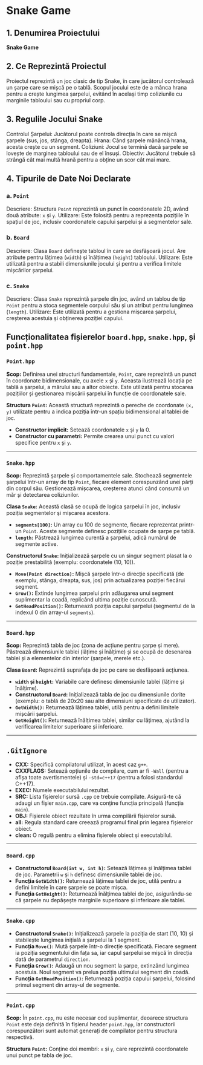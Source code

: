 # Snake Game

## 1. Denumirea Proiectului
**Snake Game**

## 2. Ce Reprezintă Proiectul
Proiectul reprezintă un joc clasic de tip Snake, în care jucătorul controlează un șarpe care se mișcă pe o tablă. Scopul jocului este de a mânca hrana pentru a crește lungimea șarpelui, evitând în același timp coliziunile cu marginile tabloului sau cu propriul corp. 

## 3. Regulile Jocului Snake
 Controlul Șarpelui: Jucătorul poate controla direcția în care se mișcă șarpele (sus, jos, stânga, dreapta).
 Hrana: Când șarpele mănâncă hrana, acesta crește cu un segment.
 Coliziuni: Jocul se termină dacă șarpele se lovește de marginea tabloului sau de el însuși.
 Obiectiv: Jucătorul trebuie să strângă cât mai multă hrană pentru a obține un scor cât mai mare.

## 4. Tipurile de Date Noi Declarate

### a. `Point`
Descriere: Structura `Point` reprezintă un punct în coordonatele 2D, având două atribute: `x` și `y`.
Utilizare: Este folosită pentru a reprezenta pozițiile în spațiul de joc, inclusiv coordonatele capului șarpelui și a segmentelor sale.

### b. `Board`
Descriere: Clasa `Board` definește tabloul în care se desfășoară jocul. Are atribute pentru lățimea (`width`) și înălțimea (`height`) tabloului.
Utilizare: Este utilizată pentru a stabili dimensiunile jocului și pentru a verifica limitele mișcărilor șarpelui.

### c. `Snake`
Descriere: Clasa `Snake` reprezintă șarpele din joc, având un tablou de tip `Point` pentru a stoca segmentele corpului său și un atribut pentru lungimea (`length`).
Utilizare: Este utilizată pentru a gestiona mișcarea șarpelui, creșterea acestuia și obținerea poziției capului.

## Funcționalitatea fișierelor `board.hpp`, `snake.hpp`, și `point.hpp`

### `Point.hpp`
**Scop:** 
Definirea unei structuri fundamentale, `Point`, care reprezintă un punct în coordonate bidimensionale, cu axele `x` și `y`. Aceasta ilustrează locația pe tablă a șarpelui, a mărului sau a altor obiecte. Este utilizată pentru stocarea pozițiilor și gestionarea mișcării șarpelui în funcție de coordonatele sale.

**Structura `Point`:**
Această structură reprezintă o pereche de coordonate `(x, y)` utilizate pentru a indica poziția într-un spațiu bidimensional al tablei de joc.

- **Constructor implicit:** Setează coordonatele `x` și `y` la 0.
- **Constructor cu parametri:** Permite crearea unui punct cu valori specifice pentru `x` și `y`.

---

### `Snake.hpp`
**Scop:** 
Reprezintă șarpele și comportamentele sale. Stochează segmentele șarpelui într-un array de tip `Point`, fiecare element corespunzând unei părți din corpul său. Gestionează mișcarea, creșterea atunci când consumă un măr și detectarea coliziunilor.

**Clasa `Snake`:**
Această clasă se ocupă de logica șarpelui în joc, inclusiv poziția segmentelor și mișcarea acestora.

- **`segments[100]`:** Un array cu 100 de segmente, fiecare reprezentat printr-un `Point`. Aceste segmente definesc pozițiile ocupate de șarpe pe tablă.
- **`length`:** Păstrează lungimea curentă a șarpelui, adică numărul de segmente active.

**Constructorul `Snake`:** 
Inițializează șarpele cu un singur segment plasat la o poziție prestabilită (exemplu: coordonatele (10, 10)).

- **`Move(Point direction)`:** Mișcă șarpele într-o direcție specificată (de exemplu, stânga, dreapta, sus, jos) prin actualizarea poziției fiecărui segment.
- **`Grow()`:** Extinde lungimea șarpelui prin adăugarea unui segment suplimentar la coadă, replicând ultima poziție cunoscută.
- **`GetHeadPosition()`:** Returnează poziția capului șarpelui (segmentul de la indexul 0 din array-ul `segments`).

---

### `Board.hpp`
**Scop:** 
Reprezintă tabla de joc (zona de acțiune pentru șarpe și mere). Păstrează dimensiunile tablei (lățime și înălțime) și se ocupă de desenarea tablei și a elementelor din interior (șarpele, merele etc.).

**Clasa `Board`:** 
Reprezintă suprafața de joc pe care se desfășoară acțiunea.

- **`width` și `height`:** Variabile care definesc dimensiunile tablei (lățime și înălțime).
- **Constructorul `Board`:** Inițializează tabla de joc cu dimensiunile dorite (exemplu: o tablă de 20x20 sau alte dimensiuni specificate de utilizator).
- **`GetWidth()`:** Returnează lățimea tablei, utilă pentru a defini limitele mișcării șarpelui.
- **`GetHeight()`:** Returnează înălțimea tablei, similar cu lățimea, ajutând la verificarea limitelor superioare și inferioare.

---

## `.GitIgnore`
- **CXX:** Specifică compilatorul utilizat, în acest caz `g++`.
- **CXXFLAGS:** Setează opțiunile de compilare, cum ar fi `-Wall` (pentru a afișa toate avertismentele) și `-std=c++17` (pentru a folosi standardul C++17).
- **EXEC:** Numele executabilului rezultat.
- **SRC:** Lista fișierelor sursă `.cpp` ce trebuie compilate. Asigură-te că adaugi un fișier `main.cpp`, care va conține funcția principală (funcția `main`).
- **OBJ:** Fișierele obiect rezultate în urma compilării fișierelor sursă.
- **all:** Regula standard care creează programul final prin legarea fișierelor obiect.
- **clean:** O regulă pentru a elimina fișierele obiect și executabilul.

---

### `Board.cpp`
- **Constructorul `Board(int w, int h)`:** Setează lățimea și înălțimea tablei de joc. Parametrii `w` și `h` definesc dimensiunile tablei de joc.
- **Funcția `GetWidth()`:** Returnează lățimea tablei de joc, utilă pentru a defini limitele în care șarpele se poate mișca.
- **Funcția `GetHeight()`:** Returnează înălțimea tablei de joc, asigurându-se că șarpele nu depășește marginile superioare și inferioare ale tablei.

---

### `Snake.cpp`
- **Constructorul `Snake()`:** Inițializează șarpele la poziția de start (10, 10) și stabilește lungimea inițială a șarpelui la 1 segment.
- **Funcția `Move()`:** Mută șarpele într-o direcție specificată. Fiecare segment ia poziția segmentului din fața sa, iar capul șarpelui se mișcă în direcția dată de parametrul `direction`.
- **Funcția `Grow()`:** Adaugă un nou segment la șarpe, extinzând lungimea acestuia. Noul segment va prelua poziția ultimului segment din coadă.
- **Funcția `GetHeadPosition()`:** Returnează poziția capului șarpelui, folosind primul segment din array-ul de segmente.

---

### `Point.cpp`
**Scop:** 
În `point.cpp`, nu este necesar cod suplimentar, deoarece structura `Point` este deja definită în fișierul header `point.hpp`, iar constructorii corespunzători sunt automat generați de compilator pentru structura respectivă.

**Structura `Point`:** 
Conține doi membri: `x` și `y`, care reprezintă coordonatele unui punct pe tabla de joc.
